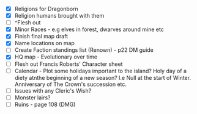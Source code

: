 - [x] Religions for Dragonborn
- [x] Religion humans brought with them
- [ ] ^Flesh out
- [x] Minor Races - e.g elves in forest, dwarves around mine etc
- [x] Finish final map draft
- [x] Name locations on map
- [ ] Create Faction standings list (Renown) - p22 DM guide
- [x] HQ map - Evolutionary over time
- [ ] Flesh out Francis Roberts' Character sheet 
- [ ] Calendar - Plot some holidays important to the island? Holy day of a diety atnthe beginning of a new season? I.e Null at the start of Winter. Anniversary of The Crown's succession etc.
- [ ] Issues with any Cleric's Wish?
- [ ] Monster lairs?
- [ ] Ruins - page 108 (DMG)